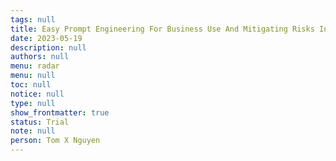 ```yaml
---
tags: null
title: Easy Prompt Engineering For Business Use And Mitigating Risks In Llms
date: 2023-05-19
description: null
authors: null
menu: radar
menu: null
toc: null
notice: null
type: null
show_frontmatter: true
status: Trial
note: null
person: Tom X Nguyen
---
```


